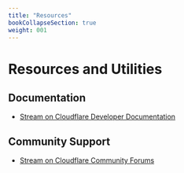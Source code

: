 ```yaml
---
title: "Resources"
bookCollapseSection: true
weight: 001
---
```


# Resources and Utilities

## Documentation

- [Stream on Cloudflare Developer Documentation](https://developers.cloudflare.com/stream)

## Community Support

- [Stream on Cloudflare Community Forums](https://community.cloudflare.com/c/developers/stream/52)
